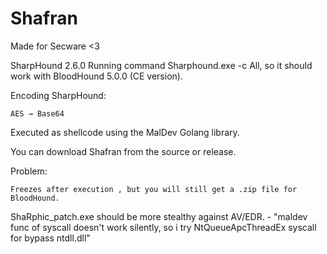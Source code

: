 # Shafran

Made for Secware <3

SharpHound 2.6.0
Running command Sharphound.exe -c All, so it should work with BloodHound 5.0.0 (CE version).

Encoding SharpHound:

    AES → Base64

Executed as shellcode using the MalDev Golang library.

You can download Shafran from the source or release.

Problem:

    Freezes after execution , but you will still get a .zip file for BloodHound.

ShaRphic_patch.exe should be more stealthy against AV/EDR. - "maldev func of syscall doesn't work silently, so i try NtQueueApcThreadEx syscall for bypass ntdll.dll"

